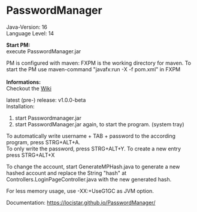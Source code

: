 # PasswordManager

Java-Version: 16 <br />
Language Level: 14

**Start PM:**<br />
execute PasswordManager.jar

PM is configured with maven:
FXPM is the working directory for maven.
To start the PM use maven-command "javafx:run -X -f pom.xml" in FXPM
<br /><br />
**Informations:**<br />
Checkout the [Wiki](https://github.com/LociStar/PasswordManager/wiki)

latest (pre-) release: v1.0.0-beta<br />
Installation: <br />
1. start Passwordmanager.jar
2. start PasswordManager.jar again, to start the program. (system tray)

To automatically write username + TAB + password to the according program, press STRG+ALT+A.<br />
To only write the password, press STRG+ALT+Y.
To create a new entry press STRG+ALT+X

To change the account, start GenerateMPHash.java to generate a new hashed account and replace the String "hash" at Controllers.LoginPageController.java with the new generated hash.

For less memory usage, use -XX:+UseG1GC as JVM option.

Documentation: https://locistar.github.io/PasswordManager/
